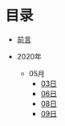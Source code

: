 # 目录

* [前言](README.md)

* 2020年
    * 05月
        * [03日](2020/05/03.md)
        * [06日](2020/05/06.md)
        * [08日](2020/05/08.md)
        * [09日](2020/05/09.md)

